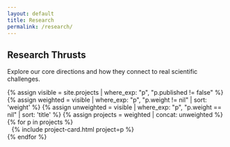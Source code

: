 ```yaml
---
layout: default
title: Research
permalink: /research/
---
```


<section class="container section-research mb-5">
  <div class="row">
    <div class="col-12">
      <h1 class="section-title">Research Thrusts</h1>
      <p class="text-muted mb-4">Explore our core directions and how they connect to real scientific challenges.</p>
    </div>
  </div>
  <div class="row align-items-stretch">
  {% assign visible = site.projects | where_exp: "p", "p.published != false" %}
  {% assign weighted = visible | where_exp: "p", "p.weight != nil" | sort: 'weight' %}
  {% assign unweighted = visible | where_exp: "p", "p.weight == nil" | sort: 'title' %}
  {% assign projects = weighted | concat: unweighted %}
  {% for p in projects %}
      <div class="col-12 col-md-6 col-lg-6 mb-4 d-flex align-items-stretch" style="padding: 0 10px;">
        <div class="h-100 d-flex" style="width:100%;">
          {% include project-card.html project=p %}
        </div>
      </div>
    {% endfor %}
  </div>
</section>


<!-- Placeholder page for Research. Content to be added later. -->
